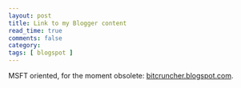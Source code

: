 ```yaml
---
layout: post
title: Link to my Blogger content
read_time: true  
comments: false
category:
tags: [ blogspot ]
---
```


MSFT oriented, for the moment obsolete: [bitcruncher.blogspot.com](https://bitcruncher.blogspot.com).
